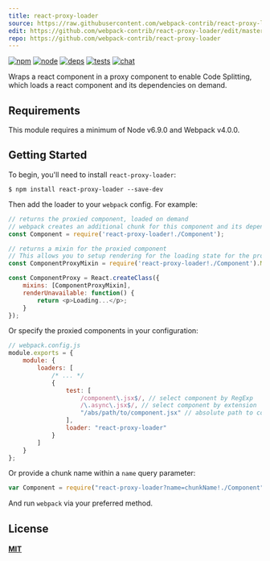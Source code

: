 ```yaml
---
title: react-proxy-loader
source: https://raw.githubusercontent.com/webpack-contrib/react-proxy-loader/master/README.md
edit: https://github.com/webpack-contrib/react-proxy-loader/edit/master/README.md
repo: https://github.com/webpack-contrib/react-proxy-loader
---
```



[![npm][npm]][npm-url]
[![node][node]][node-url]
[![deps][deps]][deps-url]
[![tests][tests]][tests-url]
[![chat][chat]][chat-url]



Wraps a react component in a proxy component to enable Code Splitting, which
loads a react component and its dependencies on demand.

## Requirements

This module requires a minimum of Node v6.9.0 and Webpack v4.0.0.

## Getting Started

To begin, you'll need to install `react-proxy-loader`:

```console
$ npm install react-proxy-loader --save-dev
```

Then add the loader to your `webpack` config. For example:

``` js
// returns the proxied component, loaded on demand
// webpack creates an additional chunk for this component and its dependencies
const Component = require('react-proxy-loader!./Component');

// returns a mixin for the proxied component
// This allows you to setup rendering for the loading state for the proxy
const ComponentProxyMixin = require('react-proxy-loader!./Component').Mixin;

const ComponentProxy = React.createClass({
	mixins: [ComponentProxyMixin],
	renderUnavailable: function() {
		return <p>Loading...</p>;
	}
});
```

Or specify the proxied components in your configuration:

``` js
// webpack.config.js
module.exports = {
	module: {
		loaders: [
			/* ... */
			{
				test: [
					/component\.jsx$/, // select component by RegExp
					/\.async\.jsx$/, // select component by extension
					"/abs/path/to/component.jsx" // absolute path to component
				],
				loader: "react-proxy-loader"
			}
		]
	}
};
```

Or provide a chunk name within a `name` query parameter:

``` js
var Component = require("react-proxy-loader?name=chunkName!./Component");
```

And run `webpack` via your preferred method.


## License

#### [MIT](https://raw.githubusercontent.com/webpack-contrib/react-proxy-loader/master/LICENSE)

[npm]: https://img.shields.io/npm/v/react-proxy-loader.svg
[npm-url]: https://npmjs.com/package/react-proxy-loader

[node]: https://img.shields.io/node/v/react-proxy-loader.svg
[node-url]: https://nodejs.org

[deps]: https://david-dm.org/webpack-contrib/react-proxy-loader.svg
[deps-url]: https://david-dm.org/webpack-contrib/react-proxy-loader

[tests]: 	https://img.shields.io/circleci/project/github/webpack-contrib/react-proxy-loader.svg
[tests-url]: https://circleci.com/gh/webpack-contrib/react-proxy-loader

[cover]: https://codecov.io/gh/webpack-contrib/react-proxy-loader/branch/master/graph/badge.svg
[cover-url]: https://codecov.io/gh/webpack-contrib/react-proxy-loader

[chat]: https://img.shields.io/badge/gitter-webpack%2Fwebpack-brightgreen.svg
[chat-url]: https://gitter.im/webpack/webpack
